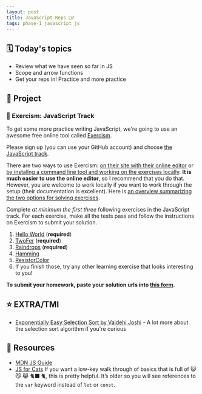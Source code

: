 ```yaml
---
layout: post
title: JavaScript Reps 🏋️‍♂️
tags: phase-1 javascript js
---
```


## 🗓️ Today's topics

- Review what we have seen so far in JS
- Scope and arrow functions
- Get your reps in! Practice and more practice

## 🎯 Project

### 👻 Exercism: JavaScript Track

To get some more practice writing JavaScript, we're going to use an awesome free online tool called [Exercism](https://exercism.io/).

Please sign up (you can use your GitHub account) and choose [the JavaScript track](https://exercism.io/tracks/javascript).

There are two ways to use Exercism: [on their site with their online editor](https://exercism.org/docs/using/solving-exercises/using-the-online-editor) or [by installng a command line tool and working on the exercises locally](https://exercism.org/docs/using/solving-exercises/working-locally). **It is much easier to use the online editor**, so I recommend that you do that. However, you are welcome to work locally if you want to work through the setup (their documentation is excellent). Here is [an overview summarizing the two options for solving exercises](https://exercism.org/docs/using/solving-exercises).

Complete _at minimum the first three_ following exercises in the JavaScript track. For each exercise, make all the tests pass and follow the instructions on Exercism to submit your solution.

1. [Hello World](https://exercism.org/tracks/javascript/exercises/hello-world) (**required**)
2. [TwoFer](https://exercism.org/tracks/javascript/exercises/two-fer) (**required**)
3. [Raindrops](https://exercism.org/tracks/javascript/exercises/raindrops) (**required**)
4. [Hamming](https://exercism.org/tracks/javascript/exercises/hamming)
5. [ResistorColor](https://exercism.org/tracks/javascript/exercises/resistor-color)
6. If you finish those, try any other learning exercise that looks interesting to you!

**To submit your homework, paste your solution urls into [this form](https://forms.gle/3eYk9E9t2cj4SoZs8).**


## ⭐ EXTRA/TMI

- [Exponentially Easy Selection Sort by Vaidehi Joshi](https://medium.com/basecs/exponentially-easy-selection-sort-d7a34292b049) - A lot more about the selection sort algorithm if you're curious

## 🔖 Resources

- [MDN JS Guide](https://developer.mozilla.org/en-US/docs/Web/JavaScript)
- [JS for Cats](http://jsforcats.com/) If you want a low-key walk through of basics that is full of 😺 😼 😹 🐈‍⬛ 🐈, this is pretty helpful. It’s older so you will see references to the `var` keyword instead of `let` or `const`.
